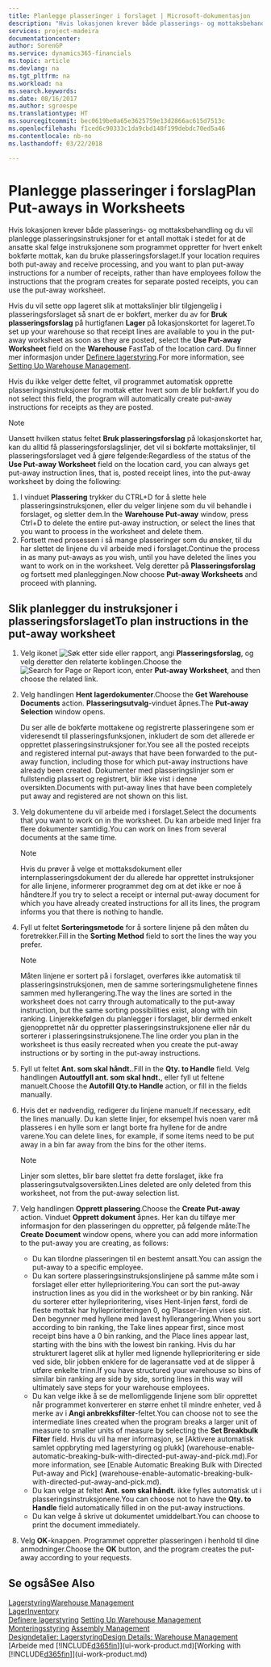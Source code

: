 ```yaml
---
title: Planlegge plasseringer i forslaget | Microsoft-dokumentasjon
description: "Hvis lokasjonen krever både plasserings- og mottaksbehandling og du vil planlegge plasseringsinstruksjoner for et antall mottak i stedet for at de ansatte skal følge instruksjonene som programmet oppretter for hvert enkelt bokførte mottak, kan du bruke plasseringsforslaget."
services: project-madeira
documentationcenter: 
author: SorenGP
ms.service: dynamics365-financials
ms.topic: article
ms.devlang: na
ms.tgt_pltfrm: na
ms.workload: na
ms.search.keywords: 
ms.date: 08/16/2017
ms.author: sgroespe
ms.translationtype: HT
ms.sourcegitcommit: bec0619be0a65e3625759e13d2866ac615d7513c
ms.openlocfilehash: f1ced6c90333c1da9cbd148f199debdc70ed5a46
ms.contentlocale: nb-no
ms.lasthandoff: 03/22/2018

---
```

# <a name="plan-put-aways-in-worksheets"></a><span data-ttu-id="a0150-103">Planlegge plasseringer i forslag</span><span class="sxs-lookup"><span data-stu-id="a0150-103">Plan Put-aways in Worksheets</span></span>
<span data-ttu-id="a0150-104">Hvis lokasjonen krever både plasserings- og mottaksbehandling og du vil planlegge plasseringsinstruksjoner for et antall mottak i stedet for at de ansatte skal følge instruksjonene som programmet oppretter for hvert enkelt bokførte mottak, kan du bruke plasseringsforslaget.</span><span class="sxs-lookup"><span data-stu-id="a0150-104">If your location requires both put-away and receive processing, and you want to plan put-away instructions for a number of receipts, rather than have employees follow the instructions that the program creates for separate posted receipts, you can use the put-away worksheet.</span></span>  

<span data-ttu-id="a0150-105">Hvis du vil sette opp lageret slik at mottakslinjer blir tilgjengelig i plasseringsforslaget så snart de er bokført, merker du av for **Bruk plasseringsforslag** på hurtigfanen **Lager** på lokasjonskortet for lageret.</span><span class="sxs-lookup"><span data-stu-id="a0150-105">To set up your warehouse so that receipt lines are available to you in the put-away worksheet as soon as they are posted, select the **Use Put-away Worksheet** field on the **Warehouse** FastTab of the location card.</span></span> <span data-ttu-id="a0150-106">Du finner mer informasjon under [Definere lagerstyring](warehouse-setup-warehouse.md).</span><span class="sxs-lookup"><span data-stu-id="a0150-106">For more information, see [Setting Up Warehouse Management](warehouse-setup-warehouse.md).</span></span>  

<span data-ttu-id="a0150-107">Hvis du ikke velger dette feltet, vil programmet automatisk opprette plasseringsinstruksjoner for mottak etter hvert som de blir bokført.</span><span class="sxs-lookup"><span data-stu-id="a0150-107">If you do not select this field, the program will automatically create put-away instructions for receipts as they are posted.</span></span>  

> [!NOTE]  
>  <span data-ttu-id="a0150-108">Uansett hvilken status feltet **Bruk plasseringsforslag** på lokasjonskortet har, kan du alltid få plasseringsforslagslinjer, det vil si bokførte mottakslinjer, til plasseringsforslaget ved å gjøre følgende:</span><span class="sxs-lookup"><span data-stu-id="a0150-108">Regardless of the status of the **Use Put-away Worksheet** field on the location card, you can always get put-away instruction lines, that is, posted receipt lines, into the put-away worksheet by doing the following:</span></span>  
>   
>  1.  <span data-ttu-id="a0150-109">I vinduet **Plassering** trykker du CTRL+D for å slette hele plasseringsinstruksjonen, eller du velger linjene som du vil behandle i forslaget, og sletter dem.</span><span class="sxs-lookup"><span data-stu-id="a0150-109">In the **Warehouse Put-away** window, press Ctrl+D to delete the entire put-away instruction, or select the lines that you want to process in the worksheet and delete them.</span></span>  
> 2.  <span data-ttu-id="a0150-110">Fortsett med prosessen i så mange plasseringer som du ønsker, til du har slettet de linjene du vil arbeide med i forslaget.</span><span class="sxs-lookup"><span data-stu-id="a0150-110">Continue the process in as many put-aways as you wish, until you have deleted the lines you want to work on in the worksheet.</span></span> <span data-ttu-id="a0150-111">Velg deretter på **Plasseringsforslag** og fortsett med planleggingen.</span><span class="sxs-lookup"><span data-stu-id="a0150-111">Now choose **Put-away Worksheets** and proceed with planning.</span></span>  

## <a name="to-plan-instructions-in-the-put-away-worksheet"></a><span data-ttu-id="a0150-112">Slik planlegger du instruksjoner i plasseringsforslaget</span><span class="sxs-lookup"><span data-stu-id="a0150-112">To plan instructions in the put-away worksheet</span></span>  
1.  <span data-ttu-id="a0150-113">Velg ikonet ![Søk etter side eller rapport](media/ui-search/search_small.png "Søk etter side eller rapport"), angi **Plasseringsforslag**, og velg deretter den relaterte koblingen.</span><span class="sxs-lookup"><span data-stu-id="a0150-113">Choose the ![Search for Page or Report](media/ui-search/search_small.png "Search for Page or Report icon") icon, enter **Put-away Worksheet**, and then choose the related link.</span></span>  
2.  <span data-ttu-id="a0150-114">Velg handlingen **Hent lagerdokumenter**.</span><span class="sxs-lookup"><span data-stu-id="a0150-114">Choose the **Get Warehouse Documents** action.</span></span> <span data-ttu-id="a0150-115">**Plasseringsutvalg**-vinduet åpnes.</span><span class="sxs-lookup"><span data-stu-id="a0150-115">The **Put-away Selection** window opens.</span></span>  

    <span data-ttu-id="a0150-116">Du ser alle de bokførte mottakene og registrerte plasseringene som er videresendt til plasseringsfunksjonen, inkludert de som det allerede er opprettet plasseringsinstruksjoner for.</span><span class="sxs-lookup"><span data-stu-id="a0150-116">You see all the posted receipts and registered internal put-aways that have been forwarded to the put-away function, including those for which put-away instructions have already been created.</span></span> <span data-ttu-id="a0150-117">Dokumenter med plasseringslinjer som er fullstendig plassert og registrert, blir ikke vist i denne oversikten.</span><span class="sxs-lookup"><span data-stu-id="a0150-117">Documents with put-away lines that have been completely put away and registered are not shown on this list.</span></span>  

3. <span data-ttu-id="a0150-118">Velg dokumentene du vil arbeide med i forslaget.</span><span class="sxs-lookup"><span data-stu-id="a0150-118">Select the documents that you want to work on in the worksheet.</span></span> <span data-ttu-id="a0150-119">Du kan arbeide med linjer fra flere dokumenter samtidig.</span><span class="sxs-lookup"><span data-stu-id="a0150-119">You can work on lines from several documents at the same time.</span></span>  

    > [!NOTE]  
    >  <span data-ttu-id="a0150-120">Hvis du prøver å velge et mottaksdokument eller internplasseringsdokument der du allerede har opprettet instruksjoner for alle linjene, informerer programmet deg om at det ikke er noe å håndtere.</span><span class="sxs-lookup"><span data-stu-id="a0150-120">If you try to select a receipt or internal put-away document for which you have already created instructions for all its lines, the program informs you that there is nothing to handle.</span></span>  

4. <span data-ttu-id="a0150-121">Fyll ut feltet **Sorteringsmetode** for å sortere linjene på den måten du foretrekker.</span><span class="sxs-lookup"><span data-stu-id="a0150-121">Fill in the **Sorting Method** field to sort the lines the way you prefer.</span></span>  

    > [!NOTE]  
    >  <span data-ttu-id="a0150-122">Måten linjene er sortert på i forslaget, overføres ikke automatisk til plasseringsinstruksjonen, men de samme sorteringsmulighetene finnes sammen med hyllerangering.</span><span class="sxs-lookup"><span data-stu-id="a0150-122">The way the lines are sorted in the worksheet does not carry through automatically to the put-away instruction, but the same sorting possibilities exist, along with bin ranking.</span></span> <span data-ttu-id="a0150-123">Linjerekkefølgen du planlegger i forslaget, blir dermed enkelt gjenopprettet når du oppretter plasseringsinstruksjonene eller når du sorterer i plasseringsinstruksjonene.</span><span class="sxs-lookup"><span data-stu-id="a0150-123">The line order you plan in the worksheet is thus easily recreated when you create the put-away instructions or by sorting in the put-away instructions.</span></span>  

5.  <span data-ttu-id="a0150-124">Fyll ut feltet **Ant. som skal håndt.**.</span><span class="sxs-lookup"><span data-stu-id="a0150-124">Fill in the **Qty. to Handle** field.</span></span> <span data-ttu-id="a0150-125">Velg handlingen **Autoutfyll ant. som skal hndt.**, eller fyll ut feltene manuelt.</span><span class="sxs-lookup"><span data-stu-id="a0150-125">Choose the **Autofill Qty.to Handle** action, or fill in the fields manually.</span></span>  
6.  <span data-ttu-id="a0150-126">Hvis det er nødvendig, redigerer du linjene manuelt.</span><span class="sxs-lookup"><span data-stu-id="a0150-126">If necessary, edit the lines manually.</span></span> <span data-ttu-id="a0150-127">Du kan slette linjer, for eksempel hvis noen varer må plasseres i en hylle som er langt borte fra hyllene for de andre varene.</span><span class="sxs-lookup"><span data-stu-id="a0150-127">You can delete lines, for example, if some items need to be put away in a bin far away from the bins for the other items.</span></span>  

    > [!NOTE]  
    >  <span data-ttu-id="a0150-128">Linjer som slettes, blir bare slettet fra dette forslaget, ikke fra plasseringsutvalgsoversikten.</span><span class="sxs-lookup"><span data-stu-id="a0150-128">Lines deleted are only deleted from this worksheet, not from the put-away selection list.</span></span>  

7.  <span data-ttu-id="a0150-129">Velg handlingen **Opprett plassering**.</span><span class="sxs-lookup"><span data-stu-id="a0150-129">Choose the **Create Put-away** action.</span></span> <span data-ttu-id="a0150-130">Vinduet **Opprett dokument** åpnes. Her kan du tilføye mer informasjon for den plasseringen du oppretter, på følgende måte:</span><span class="sxs-lookup"><span data-stu-id="a0150-130">The **Create Document** window opens, where you can add more information to the put-away you are creating, as follows:</span></span>  

    -   <span data-ttu-id="a0150-131">Du kan tilordne plasseringen til en bestemt ansatt.</span><span class="sxs-lookup"><span data-stu-id="a0150-131">You can assign the put-away to a specific employee.</span></span>  
    -   <span data-ttu-id="a0150-132">Du kan sortere plasseringsinstruksjonslinjene på samme måte som i forslaget eller etter hylleprioritering.</span><span class="sxs-lookup"><span data-stu-id="a0150-132">You can sort the put-away instruction lines as you did in the worksheet or by bin ranking.</span></span> <span data-ttu-id="a0150-133">Når du sorterer etter hylleprioritering, vises Hent-linjen først, fordi de fleste mottak har hylleprioriteringen 0, og Plasser-linjen vises sist. Den begynner med hyllene med lavest hyllerangering.</span><span class="sxs-lookup"><span data-stu-id="a0150-133">When you sort according to bin ranking, the Take lines appear first, since most receipt bins have a 0 bin ranking, and the Place lines appear last, starting with the bins with the lowest bin ranking.</span></span> <span data-ttu-id="a0150-134">Hvis du har strukturert lageret slik at hyller med lignende hylleprioritering er side ved side, blir jobben enklere for de lageransatte ved at de slipper å utføre enkelte trinn.</span><span class="sxs-lookup"><span data-stu-id="a0150-134">If you have structured your warehouse so bins of similar bin ranking are side by side, sorting lines in this way will ultimately save steps for your warehouse employees.</span></span>  
    -   <span data-ttu-id="a0150-135">Du kan velge ikke å se de mellomliggende linjene som blir opprettet når programmet konverterer en større enhet til mindre enheter, ved å merke av i **Angi anbrekksfilter**-feltet.</span><span class="sxs-lookup"><span data-stu-id="a0150-135">You can choose not to see the intermediate lines created when the program breaks a larger unit of measure to smaller units of measure by selecting the **Set Breakbulk Filter** field.</span></span> <span data-ttu-id="a0150-136">Hvis du vil ha mer informasjon, se [Aktivere automatisk samlet oppbryting med lagerstyring og plukk] (warehouse-enable-automatic-breaking-bulk-with-directed-put-away-and-pick.md).</span><span class="sxs-lookup"><span data-stu-id="a0150-136">For more information, see [Enable Automatic Breaking Bulk with Directed Put-away and Pick] (warehouse-enable-automatic-breaking-bulk-with-directed-put-away-and-pick.md).</span></span>  
    -   <span data-ttu-id="a0150-137">Du kan velge at feltet **Ant. som skal håndt.** ikke fylles automatisk ut i plasseringsinstruksjonene.</span><span class="sxs-lookup"><span data-stu-id="a0150-137">You can choose not to have the **Qty. to Handle** field automatically filled in on the put-away instructions.</span></span>  
    -   <span data-ttu-id="a0150-138">Du kan velge å skrive ut dokumentet umiddelbart.</span><span class="sxs-lookup"><span data-stu-id="a0150-138">You can choose to print the document immediately.</span></span>  

8.  <span data-ttu-id="a0150-139">Velg **OK**-knappen. Programmet oppretter plasseringen i henhold til dine anmodninger.</span><span class="sxs-lookup"><span data-stu-id="a0150-139">Choose the **OK** button, and the program creates the put-away according to your requests.</span></span>  

## <a name="see-also"></a><span data-ttu-id="a0150-140">Se også</span><span class="sxs-lookup"><span data-stu-id="a0150-140">See Also</span></span>  
[<span data-ttu-id="a0150-141">Lagerstyring</span><span class="sxs-lookup"><span data-stu-id="a0150-141">Warehouse Management</span></span>](warehouse-manage-warehouse.md)  
[<span data-ttu-id="a0150-142">Lager</span><span class="sxs-lookup"><span data-stu-id="a0150-142">Inventory</span></span>](inventory-manage-inventory.md)  
<span data-ttu-id="a0150-143">[Definere lagerstyring](warehouse-setup-warehouse.md)   </span><span class="sxs-lookup"><span data-stu-id="a0150-143">[Setting Up Warehouse Management](warehouse-setup-warehouse.md)   </span></span>  
<span data-ttu-id="a0150-144">[Monteringsstyring](assembly-assemble-items.md)  </span><span class="sxs-lookup"><span data-stu-id="a0150-144">[Assembly Management](assembly-assemble-items.md)  </span></span>  
[<span data-ttu-id="a0150-145">Designdetaljer: Lagerstyring</span><span class="sxs-lookup"><span data-stu-id="a0150-145">Design Details: Warehouse Management</span></span>](design-details-warehouse-management.md)  
<span data-ttu-id="a0150-146">[Arbeide med [!INCLUDE[d365fin](includes/d365fin_md.md)]](ui-work-product.md)</span><span class="sxs-lookup"><span data-stu-id="a0150-146">[Working with [!INCLUDE[d365fin](includes/d365fin_md.md)]](ui-work-product.md)</span></span>

